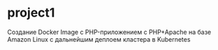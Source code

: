 # project1
Создание Docker Image c PHP-приложением с PHP+Apache на базе Amazon Linux c дальнейшим деплоем кластера в Kubernetes
